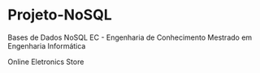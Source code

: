 # Projeto-NoSQL

Bases de Dados NoSQL
EC - Engenharia de Conhecimento
Mestrado em Engenharia Informática

Online Eletronics Store
